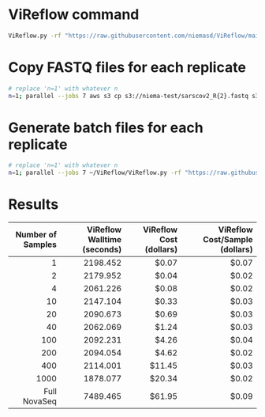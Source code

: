 # ViReflow command

```bash
ViReflow.py -rf "https://raw.githubusercontent.com/niemasd/ViReflow/main/demo/NC_045512.2.fas" -rg "https://raw.githubusercontent.com/niemasd/ViReflow/main/demo/NC_045512.2.gff3" -p "https://raw.githubusercontent.com/niemasd/ViReflow/main/demo/sarscov2_v2_primers_swift.bed" -d OUTPUT_S3_DIR -mt 1 -id REPNUM -o REPNUM.rf R1_FASTQ_S3 R2_FASTQ_S3
```

# Copy FASTQ files for each replicate

```bash
# replace 'n=1' with whatever n
n=1; parallel --jobs 7 aws s3 cp s3://niema-test/sarscov2_R{2}.fastq s3://niema-test/n$n/n$n.r{1}_R{2}.fastq ::: $(seq -w 1 $n) ::: 1 2
```

# Generate batch files for each replicate

```bash
# replace 'n=1' with whatever n
n=1; parallel --jobs 7 ~/ViReflow/ViReflow.py -rf "https://raw.githubusercontent.com/niemasd/ViReflow/main/demo/NC_045512.2.fas" -rg "https://raw.githubusercontent.com/niemasd/ViReflow/main/demo/NC_045512.2.gff3" -p "https://raw.githubusercontent.com/niemasd/ViReflow/main/demo/sarscov2_v2_primers_swift.bed" -d s3://niema-test/n$n -mt 1 -id n$n.r{} -o n$n.r{}.rf s3://niema-test/n$n/n$n.r{}_R1.fastq s3://niema-test/n$n/n$n.r{}_R2.fastq ::: $(seq -w 1 $n)
```

# Results

| Number of Samples | ViReflow Walltime (seconds) | ViReflow Cost (dollars) | ViReflow Cost/Sample (dollars) |
| ----------------: | --------------------------: | ----------------------: | -----------------------------: |
|                 1 |                    2198.452 |                   $0.07 |                          $0.07 |
|                 2 |                    2179.952 |                   $0.04 |                          $0.02 |
|                 4 |                    2061.226 |                   $0.08 |                          $0.02 |
|                10 |                    2147.104 |                   $0.33 |                          $0.03 |
|                20 |                    2090.673 |                   $0.69 |                          $0.03 |
|                40 |                    2062.069 |                   $1.24 |                          $0.03 |
|               100 |                    2092.231 |                   $4.26 |                          $0.04 |
|               200 |                    2094.054 |                   $4.62 |                          $0.02 |
|               400 |                    2114.001 |                  $11.45 |                          $0.03 |
|              1000 |                    1878.077 |                  $20.34 |                          $0.02 |
|      Full NovaSeq |                    7489.465 |                  $61.95 |                          $0.09 |
